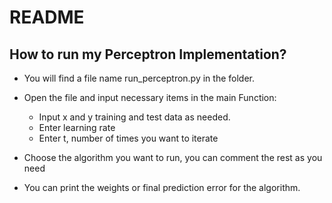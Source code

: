 # README
## How to run my Perceptron Implementation?
 - You will find a file name run_perceptron.py in the folder.
 
 - Open the file and input necessary items in the main Function:
    - Input x and y training and test data as needed.
    - Enter learning rate
    - Enter t, number of times you want to iterate
 - Choose the algorithm you want to run, you can comment the rest as you need

 - You can print the weights or final prediction error for the algorithm.